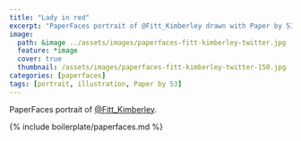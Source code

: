 ```yaml
---
title: "Lady in red"
excerpt: "PaperFaces portrait of @Fitt_Kimberley drawn with Paper by 53 on an iPad."
image: 
  path: &image ../assets/images/paperfaces-fitt-kimberley-twitter.jpg 
  feature: *image
  cover: true
  thumbnail: /assets/images/paperfaces-fitt-kimberley-twitter-150.jpg
categories: [paperfaces]
tags: [portrait, illustration, Paper by 53]
---
```


PaperFaces portrait of [@Fitt_Kimberley](https://twitter.com/Fitt_Kimberley).

{% include boilerplate/paperfaces.md %}
